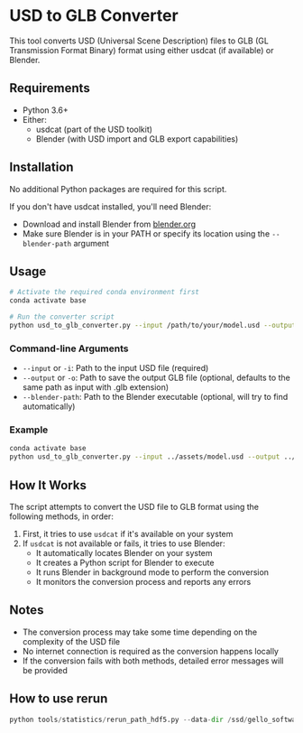 # USD to GLB Converter

This tool converts USD (Universal Scene Description) files to GLB (GL Transmission Format Binary) format using either usdcat (if available) or Blender.

## Requirements

- Python 3.6+
- Either:
  - usdcat (part of the USD toolkit)
  - Blender (with USD import and GLB export capabilities)

## Installation

No additional Python packages are required for this script.

If you don't have usdcat installed, you'll need Blender:

- Download and install Blender from [blender.org](https://www.blender.org/download/)
- Make sure Blender is in your PATH or specify its location using the `--blender-path` argument

## Usage

```bash
# Activate the required conda environment first
conda activate base

# Run the converter script
python usd_to_glb_converter.py --input /path/to/your/model.usd --output /path/to/save/model.glb
```

### Command-line Arguments

- `--input` or `-i`: Path to the input USD file (required)
- `--output` or `-o`: Path to save the output GLB file (optional, defaults to the same path as input with .glb extension)
- `--blender-path`: Path to the Blender executable (optional, will try to find automatically)

### Example

```bash
conda activate base
python usd_to_glb_converter.py --input ../assets/model.usd --output ../converted/model.glb
```

## How It Works

The script attempts to convert the USD file to GLB format using the following methods, in order:

1. First, it tries to use `usdcat` if it's available on your system
2. If `usdcat` is not available or fails, it tries to use Blender:
   - It automatically locates Blender on your system
   - It creates a Python script for Blender to execute
   - It runs Blender in background mode to perform the conversion
   - It monitors the conversion process and reports any errors

## Notes

- The conversion process may take some time depending on the complexity of the USD file
- No internet connection is required as the conversion happens locally
- If the conversion fails with both methods, detailed error messages will be provided

## How to use rerun

```python
python tools/statistics/rerun_path_hdf5.py --data-dir /ssd/gello_software/gello_pd_dataset --color-by-task --save-to ./test_rerun.rrd --position-only
```
